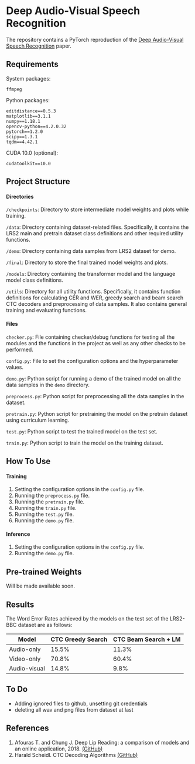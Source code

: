 # Deep Audio-Visual Speech Recognition

The repository contains a PyTorch reproduction of the [Deep Audio-Visual Speech Recognition](https://arxiv.org/abs/1809.02108) paper.

## Requirements

System packages:
	
	ffmpeg

Python packages:

	editdistance==0.5.3
	matplotlib==3.1.1
	numpy==1.18.1
	opencv-python==4.2.0.32
	pytorch==1.2.0
	scipy==1.3.1
	tqdm==4.42.1

CUDA 10.0 (optional): 
	
	cudatoolkit==10.0

## Project Structure

#### Directories

`/checkpoints`: Directory to store intermediate model weights and plots while training.

`/data`: Directory containing dataset-related files. Specifically, it contains the LRS2 main and pretrain dataset class definitions and other required utility functions.
	
`/demo`: Directory containing data samples from LRS2 dataset for demo.

`/final`: Directory to store the final trained model weights and plots.

`/models`: Directory containing the transformer model and the language model class definitions.

`/utils`: Directory for all utility functions. Specifically, it contains function definitions for calculating CER and WER, greedy search and beam search CTC decoders and preprocessing of data samples. It also contains general training and evaluating functions.

#### Files

`checker.py`: File containing checker/debug functions for testing all the modules and the functions in the project as well as any other checks to be performed.

`config.py`: File to set the configuration options and the hyperparameter values.

`demo.py`: Python script for running a demo of the trained model on all the data samples in the `demo` directory.

`preprocess.py`: Python script for preprocessing all the data samples in the dataset.

 `pretrain.py`: Python script for pretraining the model on the pretrain dataset using curriculum learning.

`test.py`: Python script to test the trained model on the test set.

`train.py`: Python script to train the model on the training dataset.

## How To Use

#### Training

1. Setting the configuration options in the `config.py` file.
2. Running the `preprocess.py` file.
3. Running the `pretrain.py` file.
4. Running the `train.py` file.
5. Running the `test.py` file.
6. Running the `demo.py` file.

#### Inference

1. Setting the configuration options in the `config.py` file.
2. Running the `demo.py` file.

## Pre-trained Weights

Will be made available soon.

## Results

The Word Error Rates achieved by the models on the test set of the LRS2-BBC dataset are as follows:

| Model        | CTC Greedy Search | CTC Beam Search + LM |
| ------------ | ----------------- | -------------------- |
| Audio-only   | 15.5%             | 11.3%                |
| Video-only   | 70.8%             | 60.4%                |
| Audio-visual | 14.8%             | 9.8%                 |

## To Do
- Adding ignored files to github, unsetting git credentials
- deleting all wav and png files from dataset at last

## References

1. Afouras T. and Chung J. Deep Lip Reading: a comparison of models and an online application, 2018. [(GitHub)](https://github.com/afourast/deep_lip_reading)
2. Harald Scheidl. CTC Decoding Algorithms [(GitHub)](https://github.com/githubharald/CTCDecoder)